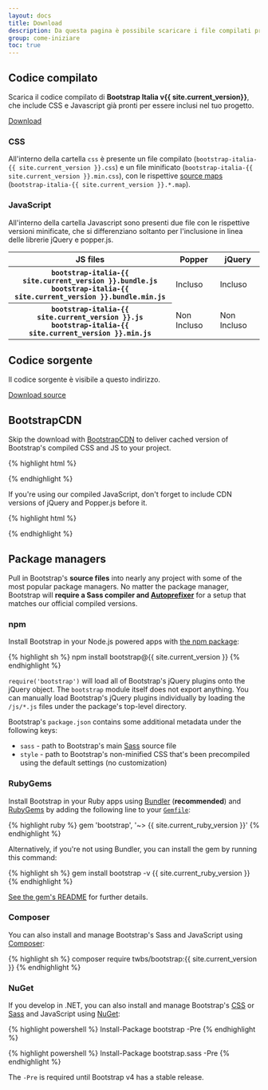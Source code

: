 ```yaml
---
layout: docs
title: Download
description: Da questa pagina è possibile scaricare i file compilati pronti per essere utilizzati su un progetto esterno o il codice sorgente di Bootstrap Italia, o includerlo come package npm o RubyGems.
group: come-iniziare
toc: true
---
```


## Codice compilato

Scarica il codice compilato di **Bootstrap Italia v{{ site.current_version}}**, che include CSS e Javascript già pronti per essere inclusi nel tuo progetto.

<a href="{{ site.repo }}tree/v{{ site.current_version }}/{{ site.download.dist }}" class="btn btn-bd-primary" onclick="ga('send', 'event', 'Getting started', 'Download', 'Download Bootstrap');">Download</a>

### CSS

All'interno della cartella `css` è presente un file compilato (`bootstrap-italia-{{ site.current_version }}.css`) e un file minificato (`bootstrap-italia-{{ site.current_version }}.min.css`), con le rispettive [source maps](https://developers.google.com/web/tools/chrome-devtools/javascript/source-maps) (`bootstrap-italia-{{ site.current_version }}.*.map`).


### JavaScript

All'interno della cartella Javascript sono presenti due file con le rispettive versioni minificate, che si differenziano soltanto per l'inclusione in linea delle librerie jQuery e popper.js.

<table class="table table-bordered table-responsive">
  <thead>
    <tr>
      <th scope="col">JS files</th>
      <th scope="col">Popper</th>
      <th scope="col">jQuery</th>
    </tr>
  </thead>
  <tbody>
    <tr>
      <th scope="row">
        <div><code class="font-weight-normal text-nowrap">bootstrap-italia-{{ site.current_version }}.bundle.js</code></div>
        <div><code class="font-weight-normal text-nowrap">bootstrap-italia-{{ site.current_version }}.bundle.min.js</code></div>
      </th>
      <td class="text-success">Incluso</td>
      <td class="text-success">Incluso</td>
    </tr>
    <tr>
      <th scope="row">
        <div><code class="font-weight-normal text-nowrap">bootstrap-italia-{{ site.current_version }}.js</code></div>
        <div><code class="font-weight-normal text-nowrap">bootstrap-italia-{{ site.current_version }}.min.js</code></div>
      </th>
      <td class="bg-light text-muted">Non Incluso</td>
      <td class="bg-light text-muted">Non Incluso</td>
    </tr>
  </tbody>
</table>

## Codice sorgente

Il codice sorgente è visibile a questo indirizzo.

<a href="{{ site.repo }}tree/v{{ site.current_version }}/{{ site.download.source }}" class="btn btn-bd-primary" onclick="ga('send', 'event', 'Getting started', 'Download', 'Download source');">Download source</a>

## BootstrapCDN

Skip the download with [BootstrapCDN](https://www.bootstrapcdn.com/) to deliver cached version of Bootstrap's compiled CSS and JS to your project.

{% highlight html %}
<link rel="stylesheet" href="{{ site.cdn.css }}" integrity="{{ site.cdn.css_hash }}" crossorigin="anonymous">
<script src="{{ site.cdn.js }}" integrity="{{ site.cdn.js_hash }}" crossorigin="anonymous"></script>
{% endhighlight %}

If you're using our compiled JavaScript, don't forget to include CDN versions of jQuery and Popper.js before it.

{% highlight html %}
<script src="{{ site.cdn.jquery }}" integrity="{{ site.cdn.jquery_hash }}" crossorigin="anonymous"></script>
<script src="{{ site.cdn.popper }}" integrity="{{ site.cdn.popper_hash }}" crossorigin="anonymous"></script>
{% endhighlight %}

## Package managers

Pull in Bootstrap's **source files** into nearly any project with some of the most popular package managers. No matter the package manager, Bootstrap will **require a Sass compiler and [Autoprefixer](https://github.com/postcss/autoprefixer)** for a setup that matches our official compiled versions.

### npm

Install Bootstrap in your Node.js powered apps with [the npm package](https://www.npmjs.com/package/bootstrap):

{% highlight sh %}
npm install bootstrap@{{ site.current_version }}
{% endhighlight %}

`require('bootstrap')` will load all of Bootstrap's jQuery plugins onto the jQuery object. The `bootstrap` module itself does not export anything. You can manually load Bootstrap's jQuery plugins individually by loading the `/js/*.js` files under the package's top-level directory.

Bootstrap's `package.json` contains some additional metadata under the following keys:

- `sass` - path to Bootstrap's main [Sass](http://sass-lang.com/) source file
- `style` - path to Bootstrap's non-minified CSS that's been precompiled using the default settings (no customization)

### RubyGems

Install Bootstrap in your Ruby apps using [Bundler](https://bundler.io/) (**recommended**) and [RubyGems](https://rubygems.org/) by adding the following line to your [`Gemfile`](https://bundler.io/gemfile.html):

{% highlight ruby %}
gem 'bootstrap', '~> {{ site.current_ruby_version }}'
{% endhighlight %}

Alternatively, if you're not using Bundler, you can install the gem by running this command:

{% highlight sh %}
gem install bootstrap -v {{ site.current_ruby_version }}
{% endhighlight %}

[See the gem's README](https://github.com/twbs/bootstrap-rubygem/blob/master/README.md) for further details.

### Composer

You can also install and manage Bootstrap's Sass and JavaScript using [Composer](https://getcomposer.org/):

{% highlight sh %}
composer require twbs/bootstrap:{{ site.current_version }}
{% endhighlight %}

### NuGet

If you develop in .NET, you can also install and manage Bootstrap's [CSS](https://www.nuget.org/packages/bootstrap/) or [Sass](https://www.nuget.org/packages/bootstrap.sass/) and JavaScript using [NuGet](https://www.nuget.org/):

{% highlight powershell %}
Install-Package bootstrap -Pre
{% endhighlight %}

{% highlight powershell %}
Install-Package bootstrap.sass -Pre
{% endhighlight %}

The `-Pre` is required until Bootstrap v4 has a stable release.
